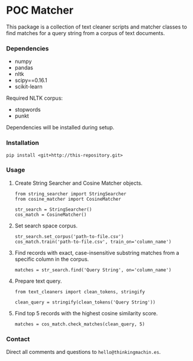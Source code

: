 # POC Matcher

This package is a collection of text cleaner scripts and matcher classes to find
matches for a query string from a corpus of text documents.

### Dependencies
* numpy
* pandas
* nltk
* scipy==0.16.1
* scikit-learn

Required NLTK corpus:
- stopwords
- punkt

Dependencies will be installed during setup.

### Installation

`pip install <git+http://this-repository.git>`

### Usage

1. Create String Searcher and Cosine Matcher objects.

    ```
    from string_searcher import StringSearcher
    from cosine_matcher import CosineMatcher

    str_search = StringSearcher()
    cos_match = CosineMatcher()
    ```

2. Set search space corpus.

    ```
    str_search.set_corpus('path-to-file.csv')
    cos_match.train('path-to-file.csv', train_on='column_name')
    ```

3. Find records with exact, case-insensitive substring matches from a specific column in the corpus.

    ```
    matches = str_search.find('Query String', on='column_name')
    ```

4. Prepare text query.

    ```
    from text_cleaners import clean_tokens, stringify

    clean_query = stringify(clean_tokens('Query String'))
    ```

5. Find top 5 records with the highest cosine similarity score.

    ```
    matches = cos_match.check_matches(clean_query, 5)
    ```

### Contact

Direct all comments and questions to `hello@thinkingmachin.es`.
